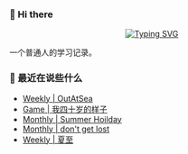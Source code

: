 ### 👋 Hi there
<div align="center">

[![Typing SVG](https://readme-typing-svg.herokuapp.com?lines=Stay+hungry%2C+Stay+foolish.;%E6%84%BF%E4%BA%BA%E4%B8%8E%E4%BA%BA%E9%83%BD%E8%83%BD%E5%A4%9F%E7%9C%9F%E8%AF%9A%E6%B2%9F%E9%80%9A%E3%80%82)](https://git.io/typing-svg)

</div>
一个普通人的学习记录。

### 📝 最近在说些什么
<!-- BLOG-POST-LIST:START -->
- [Weekly | OutAtSea](https://shixiaocaia.fun/posts/f0aad15a/)
- [Game | 我四十岁的样子](https://shixiaocaia.fun/posts/5a70220d/)
- [Monthly | Summer Hoilday](https://shixiaocaia.fun/posts/5e64211e/)
- [Monthly | don&#39;t get lost](https://shixiaocaia.fun/posts/5cfb3774/)
- [Weekly | 夏至](https://shixiaocaia.fun/posts/a58cd0b9/)
<!-- BLOG-POST-LIST:END -->
